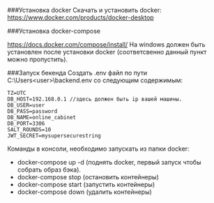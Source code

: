 ###Установка docker
Скачать и установить docker:
https://www.docker.com/products/docker-desktop

###Установка docker-compose

https://docs.docker.com/compose/install/
На windows должен быть установлен после установки docker 
(соответсвенно данный пункт можно пропустить).

###Запуск бекенда
Создать .env файл по пути C:\Users\<user>\backend\.env
со следующим содержимым:
```
TZ=UTC
DB_HOST=192.168.0.1 //здесь должен быть ip вашей машины.
DB_USER=user
DB_PASS=password
DB_NAME=online_cabinet
DB_PORT=3306
SALT_ROUNDS=10
JWT_SECRET=mysupersecurestring
```
Команды в консоли, необходимо запускать из папки docker:
- docker-compose up -d (поднять docker, первый запуск чтобы собрать образ бэка).
- docker-compose stop (остановить контейнеры)
- docker-compose start (запустить контейнеры)
- docker-compose down (удалить контейнеры)

